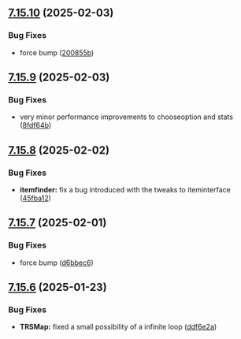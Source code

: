 ## [7.15.10](https://github.com/Torwent/SRL-T/compare/v7.15.9...v7.15.10) (2025-02-03)


### Bug Fixes

* force bump ([200855b](https://github.com/Torwent/SRL-T/commit/200855b44a43e1691f90f2a2fe85c98071de439e))



## [7.15.9](https://github.com/Torwent/SRL-T/compare/v7.15.8...v7.15.9) (2025-02-03)


### Bug Fixes

* very minor performance improvements to chooseoption and stats ([8fdf64b](https://github.com/Torwent/SRL-T/commit/8fdf64b7d3b0bdbf277c1ab5fbfb89fa8e42f16e))



## [7.15.8](https://github.com/Torwent/SRL-T/compare/v7.15.7...v7.15.8) (2025-02-02)


### Bug Fixes

* **itemfinder:** fix a bug introduced with the tweaks to iteminterface ([45fba12](https://github.com/Torwent/SRL-T/commit/45fba128706b0a1ce98b11a8b7c96a57d7364767))



## [7.15.7](https://github.com/Torwent/SRL-T/compare/v7.15.6...v7.15.7) (2025-02-01)


### Bug Fixes

* force bump ([d6bbec6](https://github.com/Torwent/SRL-T/commit/d6bbec6ee63e6bfb185f056987896a0d3cf58992))



## [7.15.6](https://github.com/Torwent/SRL-T/compare/v7.15.5...v7.15.6) (2025-01-23)


### Bug Fixes

* **TRSMap:** fixed a small possibility of a infinite loop ([ddf6e2a](https://github.com/Torwent/SRL-T/commit/ddf6e2a096ed4004285e7938a57960d6ab7f69de))



